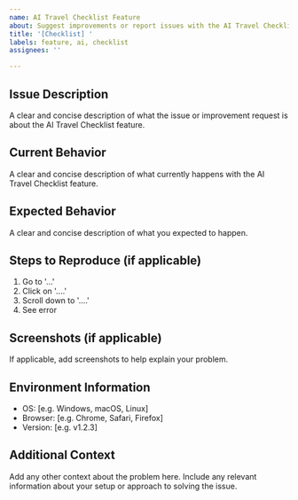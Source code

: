 ```yaml
---
name: AI Travel Checklist Feature
about: Suggest improvements or report issues with the AI Travel Checklist feature
title: '[Checklist] '
labels: feature, ai, checklist
assignees: ''

---
```


## Issue Description

A clear and concise description of what the issue or improvement request is about the AI Travel Checklist feature.

## Current Behavior

A clear and concise description of what currently happens with the AI Travel Checklist feature.

## Expected Behavior

A clear and concise description of what you expected to happen.

## Steps to Reproduce (if applicable)

1. Go to '...'
2. Click on '....'
3. Scroll down to '....'
4. See error

## Screenshots (if applicable)

If applicable, add screenshots to help explain your problem.

## Environment Information

- OS: [e.g. Windows, macOS, Linux]
- Browser: [e.g. Chrome, Safari, Firefox]
- Version: [e.g. v1.2.3]

## Additional Context

Add any other context about the problem here. Include any relevant information about your setup or approach to solving the issue.